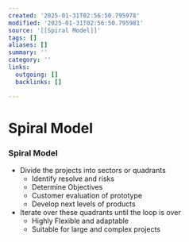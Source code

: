 ```yaml
---
created: '2025-01-31T02:56:50.795978'
modified: '2025-01-31T02:56:50.795981'
source: '[[Spiral Model]]'
tags: []
aliases: []
summary: ''
category: ''
links:
  outgoing: []
  backlinks: []

---
```


# Spiral Model

### Spiral Model
- Divide the projects into sectors or quadrants
	- Identify resolve and risks
	- Determine Objectives
	- Customer evaluation of prototype
	- Develop next levels of products
- Iterate over these quadrants until the loop is over
	- Highly Flexible and adaptable
	- Suitable for large and complex projects